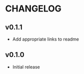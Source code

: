 CHANGELOG
=========

v0.1.1
------

- Add appropriate links to readme

v0.1.0
------

- Initial release
